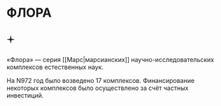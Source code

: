 
# ФЛОРА

## 🟄

«Флора» — серия [[Марс|марсианских]] научно-исследовательских комплексов естественных наук.

На N972 год было возведено 17 комплексов. Финансирование некоторых комплексов было осуществлено за счёт частных инвестиций.